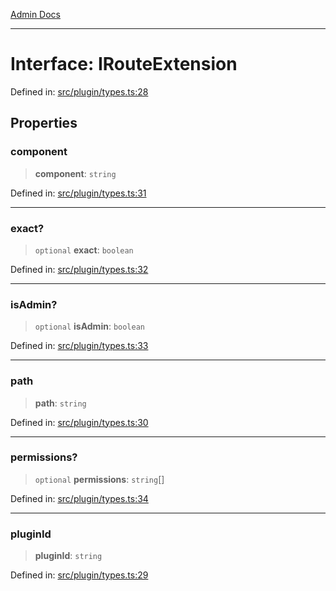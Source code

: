 [Admin Docs](/)

***

# Interface: IRouteExtension

Defined in: [src/plugin/types.ts:28](https://github.com/PalisadoesFoundation/talawa-admin/blob/main/src/plugin/types.ts#L28)

## Properties

### component

> **component**: `string`

Defined in: [src/plugin/types.ts:31](https://github.com/PalisadoesFoundation/talawa-admin/blob/main/src/plugin/types.ts#L31)

***

### exact?

> `optional` **exact**: `boolean`

Defined in: [src/plugin/types.ts:32](https://github.com/PalisadoesFoundation/talawa-admin/blob/main/src/plugin/types.ts#L32)

***

### isAdmin?

> `optional` **isAdmin**: `boolean`

Defined in: [src/plugin/types.ts:33](https://github.com/PalisadoesFoundation/talawa-admin/blob/main/src/plugin/types.ts#L33)

***

### path

> **path**: `string`

Defined in: [src/plugin/types.ts:30](https://github.com/PalisadoesFoundation/talawa-admin/blob/main/src/plugin/types.ts#L30)

***

### permissions?

> `optional` **permissions**: `string`[]

Defined in: [src/plugin/types.ts:34](https://github.com/PalisadoesFoundation/talawa-admin/blob/main/src/plugin/types.ts#L34)

***

### pluginId

> **pluginId**: `string`

Defined in: [src/plugin/types.ts:29](https://github.com/PalisadoesFoundation/talawa-admin/blob/main/src/plugin/types.ts#L29)
